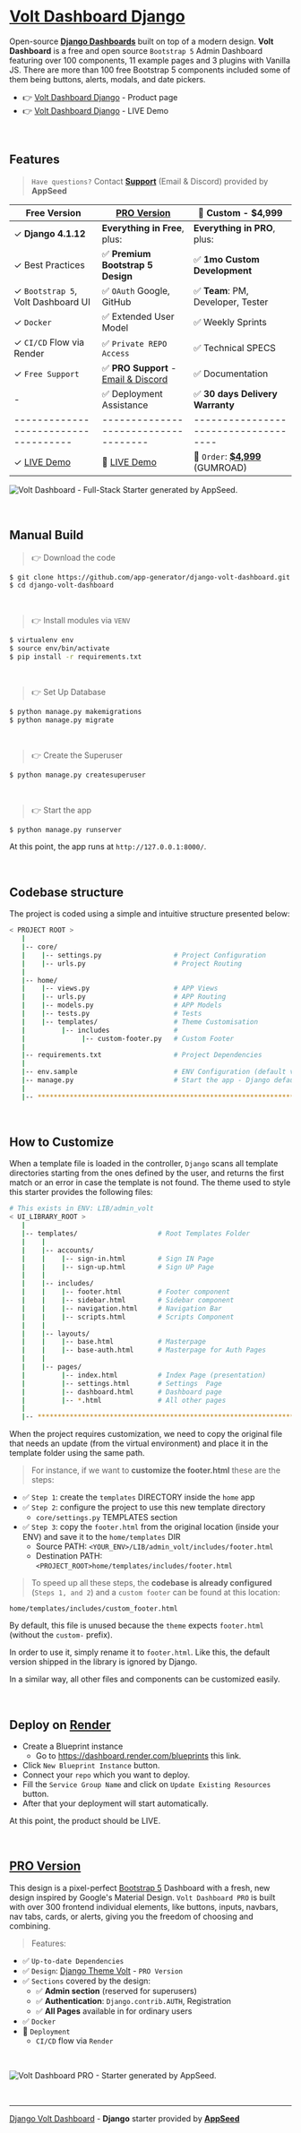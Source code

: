 # [Volt Dashboard Django](https://appseed.us/product/volt-dashboard/django/)

Open-source **[Django Dashboards](https://appseed.us/admin-dashboards/django/)** built on top of a modern design. **Volt Dashboard** is a free and open source `Bootstrap 5` Admin Dashboard featuring over 100 components, 11 example pages and 3 plugins with Vanilla JS. There are more than 100 free Bootstrap 5 components included some of them being buttons, alerts, modals, and date pickers.

- 👉 [Volt Dashboard Django](https://appseed.us/product/volt-dashboard/django/) - Product page
- 👉 [Volt Dashboard Django](https://django-volt-dashboard.appseed-srv1.com/) - LIVE Demo 

<br />

## Features

> `Have questions?` Contact **[Support](https://appseed.us/support/)** (Email & Discord) provided by **AppSeed**

| Free Version                          | [PRO Version](https://appseed.us/product/volt-dashboard-pro/django/)    | 🚀 Custom - $4,999         |  
| --------------------------------------| --------------------------------------| --------------------------------------|
| ✓ **Django 4.1.12**                   | **Everything in Free**, plus:                                        | **Everything in PRO**, plus:       |
| ✓ Best Practices                      | ✅ **Premium Bootstrap 5 Design**                                    | ✅ **1mo Custom Development**     | 
| ✓ `Bootstrap 5`, Volt Dashboard UI    | ✅ `OAuth` Google, GitHub                                            | ✅ **Team**: PM, Developer, Tester        |
| ✓ `Docker`                            | ✅ Extended User Model                                               | ✅ Weekly Sprints                 |
| ✓ `CI/CD` Flow via Render             | ✅ `Private REPO Access`                                             | ✅ Technical SPECS                |
| ✓ `Free Support`                      | ✅ **PRO Support** - [Email & Discord](https://appseed.us/support/)  | ✅ Documentation                  |
| -                                     | ✅ Deployment Assistance                                             | ✅ **30 days Delivery Warranty**  |
| ------------------------------------  | ------------------------------------                                  | ------------------------------------|
| ✓ [LIVE Demo](https://django-volt-dashboard.appseed-srv1.com/)  | 🚀 [LIVE Demo](https://django-volt-enh.appseed-srv1.com/) | 🛒 `Order`: **[$4,999](https://appseed.gumroad.com/l/rocket-package)** (GUMROAD) |   


![Volt Dashboard - Full-Stack Starter generated by AppSeed.](https://user-images.githubusercontent.com/51070104/168843604-b026fd94-5969-4be7-81ac-5887cf0958e5.png)

<br />

## Manual Build 

> 👉 Download the code  

```bash
$ git clone https://github.com/app-generator/django-volt-dashboard.git
$ cd django-volt-dashboard
```

<br />

> 👉 Install modules via `VENV`  

```bash
$ virtualenv env
$ source env/bin/activate
$ pip install -r requirements.txt
```

<br />

> 👉 Set Up Database

```bash
$ python manage.py makemigrations
$ python manage.py migrate
```

<br />

> 👉 Create the Superuser

```bash
$ python manage.py createsuperuser
```

<br />

> 👉 Start the app

```bash
$ python manage.py runserver
```

At this point, the app runs at `http://127.0.0.1:8000/`. 

<br />

## Codebase structure

The project is coded using a simple and intuitive structure presented below:

```bash
< PROJECT ROOT >
   |
   |-- core/                            
   |    |-- settings.py                  # Project Configuration  
   |    |-- urls.py                      # Project Routing
   |
   |-- home/
   |    |-- views.py                     # APP Views 
   |    |-- urls.py                      # APP Routing
   |    |-- models.py                    # APP Models 
   |    |-- tests.py                     # Tests  
   |    |-- templates/                   # Theme Customisation 
   |         |-- includes                # 
   |              |-- custom-footer.py   # Custom Footer      
   |     
   |-- requirements.txt                  # Project Dependencies
   |
   |-- env.sample                        # ENV Configuration (default values)
   |-- manage.py                         # Start the app - Django default start script
   |
   |-- ************************************************************************
```

<br />

## How to Customize 

When a template file is loaded in the controller, `Django` scans all template directories starting from the ones defined by the user, and returns the first match or an error in case the template is not found. 
The  theme used to style this starter provides the following files: 

```bash
# This exists in ENV: LIB/admin_volt
< UI_LIBRARY_ROOT >                     
   |
   |-- templates/                    # Root Templates Folder 
   |    |          
   |    |-- accounts/       
   |    |    |-- sign-in.html        # Sign IN Page
   |    |    |-- sign-up.html        # Sign UP Page
   |    |
   |    |-- includes/       
   |    |    |-- footer.html         # Footer component
   |    |    |-- sidebar.html        # Sidebar component
   |    |    |-- navigation.html     # Navigation Bar
   |    |    |-- scripts.html        # Scripts Component
   |    |
   |    |-- layouts/       
   |    |    |-- base.html           # Masterpage
   |    |    |-- base-auth.html      # Masterpage for Auth Pages
   |    |
   |    |-- pages/       
   |         |-- index.html          # Index Page (presentation)
   |         |-- settings.html       # Settings  Page
   |         |-- dashboard.html      # Dashboard page
   |         |-- *.html              # All other pages
   |    
   |-- ************************************************************************
```

When the project requires customization, we need to copy the original file that needs an update (from the virtual environment) and place it in the template folder using the same path. 

> For instance, if we want to **customize the footer.html** these are the steps:

- ✅ `Step 1`: create the `templates` DIRECTORY inside the `home` app
- ✅ `Step 2`: configure the project to use this new template directory
  - `core/settings.py` TEMPLATES section
- ✅ `Step 3`: copy the `footer.html` from the original location (inside your ENV) and save it to the `home/templates` DIR
  - Source PATH: `<YOUR_ENV>/LIB/admin_volt/includes/footer.html`
  - Destination PATH: `<PROJECT_ROOT>home/templates/includes/footer.html`

> To speed up all these steps, the **codebase is already configured** (`Steps 1, and 2`) and a `custom footer` can be found at this location:

`home/templates/includes/custom_footer.html` 

By default, this file is unused because the `theme` expects `footer.html` (without the `custom-` prefix). 

In order to use it, simply rename it to `footer.html`. Like this, the default version shipped in the library is ignored by Django. 

In a similar way, all other files and components can be customized easily.

<br />

## Deploy on [Render](https://render.com/)

- Create a Blueprint instance
  - Go to https://dashboard.render.com/blueprints this link.
- Click `New Blueprint Instance` button.
- Connect your `repo` which you want to deploy.
- Fill the `Service Group Name` and click on `Update Existing Resources` button.
- After that your deployment will start automatically.

At this point, the product should be LIVE.

<br />

## [PRO Version](https://appseed.us/product/volt-dashboard-pro/django/)   

This design is a pixel-perfect [Bootstrap 5](https://www.admin-dashboards.com/bootstrap-5-templates/) Dashboard with a fresh, new design inspired by Google's Material Design. `Volt Dashboard PRO` is built with over 300 frontend individual elements, like buttons, inputs, navbars, nav tabs, cards, or alerts, giving you the freedom of choosing and combining.

> Features: 

- ✅ `Up-to-date Dependencies`
- ✅ `Design`: [Django Theme Volt](https://github.com/app-generator/django-admin-volt-pro) - `PRO Version`
- ✅ `Sections` covered by the design:
  - ✅ **Admin section** (reserved for superusers)
  - ✅ **Authentication**: `Django.contrib.AUTH`, Registration
  - ✅ **All Pages** available in for ordinary users 
- ✅ `Docker`
- 🚀 `Deployment` 
  - `CI/CD` flow via `Render`

<br />

![Volt Dashboard PRO - Starter generated by AppSeed.](https://user-images.githubusercontent.com/51070104/172672843-8c40a801-3438-4e9c-86db-38a34191fbdf.png)

<br />

---
[Django Volt Dashboard](https://appseed.us/product/volt-dashboard/django/) - **Django** starter provided by **[AppSeed](https://appseed.us/)**
